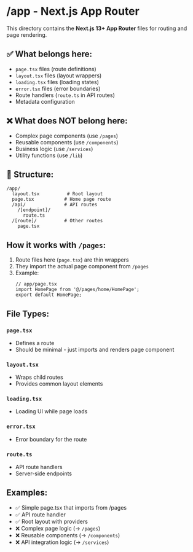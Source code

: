 # /app - Next.js App Router

This directory contains the **Next.js 13+ App Router** files for routing and page rendering.

## ✅ What belongs here:
- `page.tsx` files (route definitions)
- `layout.tsx` files (layout wrappers)
- `loading.tsx` files (loading states)
- `error.tsx` files (error boundaries)
- Route handlers (`route.ts` in API routes)
- Metadata configuration

## ❌ What does NOT belong here:
- Complex page components (use `/pages`)
- Reusable components (use `/components`)
- Business logic (use `/services`)
- Utility functions (use `/lib`)

## 📁 Structure:

```
/app/
  layout.tsx          # Root layout
  page.tsx           # Home page route
  /api/              # API routes
    /[endpoint]/
      route.ts
  /[route]/          # Other routes
    page.tsx
```

## How it works with `/pages`:
1. Route files here (`page.tsx`) are thin wrappers
2. They import the actual page component from `/pages`
3. Example:
   ```tsx
   // app/page.tsx
   import HomePage from '@/pages/home/HomePage';
   export default HomePage;
   ```

## File Types:

### `page.tsx`
- Defines a route
- Should be minimal - just imports and renders page component

### `layout.tsx`
- Wraps child routes
- Provides common layout elements

### `loading.tsx`
- Loading UI while page loads

### `error.tsx`
- Error boundary for the route

### `route.ts`
- API route handlers
- Server-side endpoints

## Examples:
- ✅ Simple page.tsx that imports from /pages
- ✅ API route handler
- ✅ Root layout with providers
- ❌ Complex page logic (→ `/pages`)
- ❌ Reusable components (→ `/components`)
- ❌ API integration logic (→ `/services`)